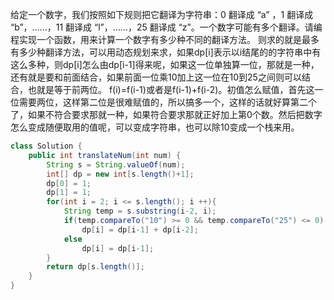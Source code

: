 给定一个数字，我们按照如下规则把它翻译为字符串：0 翻译成 “a” ，1 翻译成 “b”，……，11 翻译成 “l”，……，25 翻译成 “z”。一个数字可能有多个翻译。请编程实现一个函数，用来计算一个数字有多少种不同的翻译方法。
则求的就是最多有多少种翻译方法，可以用动态规划来求，如果dp[i]表示以i结尾的的字符串中有这么多种，则dp[i]怎么由dp[i-1]得来呢，如果这一位单独算一位，那就是一种，还有就是要和前面结合，如果前面一位乘10加上这一位在10到25之间则可以结合，也就是等于前两位。
f(i)=f(i-1)或者是f(i-1)+f(i-2)。初值怎么赋值，首先这一位需要两位，这样第二位是很难赋值的，所以搞多一个，这样的话就好算第二个了，如果不符合要求那就一种，如果符合要求那就正好加上第0个数。然后把数字怎么变成随便取用的值呢，可以变成字符串，也可以除10变成一个栈来用。

```java
class Solution {
    public int translateNum(int num) {
        String s = String.valueOf(num);
        int[] dp = new int[s.length()+1];
        dp[0] = 1;
        dp[1] = 1;
        for(int i = 2; i <= s.length(); i ++){
            String temp = s.substring(i-2, i);
            if(temp.compareTo("10") >= 0 && temp.compareTo("25") <= 0)
                dp[i] = dp[i-1] + dp[i-2];
            else
                dp[i] = dp[i-1];
        }
        return dp[s.length()];
    }
}
```
